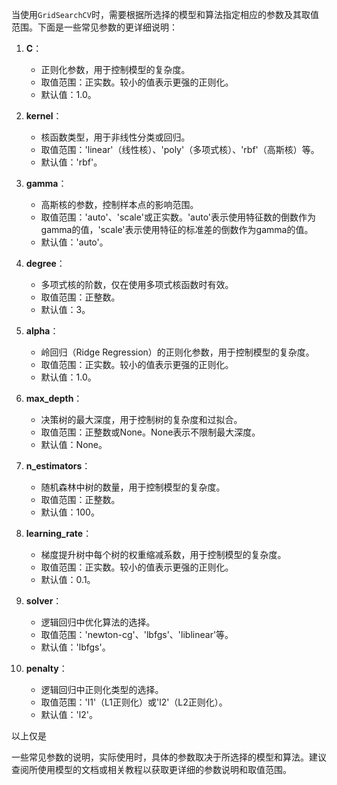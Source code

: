 当使用`GridSearchCV`时，需要根据所选择的模型和算法指定相应的参数及其取值范围。下面是一些常见参数的更详细说明：

1. **C**：
   - 正则化参数，用于控制模型的复杂度。
   - 取值范围：正实数。较小的值表示更强的正则化。
   - 默认值：1.0。

2. **kernel**：
   - 核函数类型，用于非线性分类或回归。
   - 取值范围：'linear'（线性核）、'poly'（多项式核）、'rbf'（高斯核）等。
   - 默认值：'rbf'。

3. **gamma**：
   - 高斯核的参数，控制样本点的影响范围。
   - 取值范围：'auto'、'scale'或正实数。'auto'表示使用特征数的倒数作为gamma的值，'scale'表示使用特征的标准差的倒数作为gamma的值。
   - 默认值：'auto'。

4. **degree**：
   - 多项式核的阶数，仅在使用多项式核函数时有效。
   - 取值范围：正整数。
   - 默认值：3。

5. **alpha**：
   - 岭回归（Ridge Regression）的正则化参数，用于控制模型的复杂度。
   - 取值范围：正实数。较小的值表示更强的正则化。
   - 默认值：1.0。

6. **max_depth**：
   - 决策树的最大深度，用于控制树的复杂度和过拟合。
   - 取值范围：正整数或None。None表示不限制最大深度。
   - 默认值：None。

7. **n_estimators**：
   - 随机森林中树的数量，用于控制模型的复杂度。
   - 取值范围：正整数。
   - 默认值：100。

8. **learning_rate**：
   - 梯度提升树中每个树的权重缩减系数，用于控制模型的复杂度。
   - 取值范围：正实数。较小的值表示更强的正则化。
   - 默认值：0.1。

9. **solver**：
   - 逻辑回归中优化算法的选择。
   - 取值范围：'newton-cg'、'lbfgs'、'liblinear'等。
   - 默认值：'lbfgs'。

10. **penalty**：
    - 逻辑回归中正则化类型的选择。
    - 取值范围：'l1'（L1正则化）或'l2'（L2正则化）。
    - 默认值：'l2'。

以上仅是

一些常见参数的说明，实际使用时，具体的参数取决于所选择的模型和算法。建议查阅所使用模型的文档或相关教程以获取更详细的参数说明和取值范围。